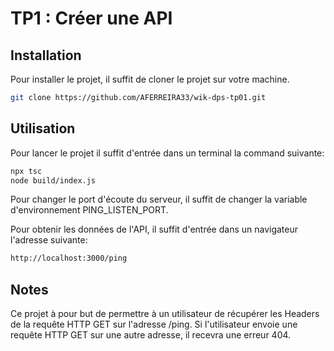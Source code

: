 # TP1 : Créer une API

## Installation
Pour installer le projet, il suffit de cloner le projet sur votre machine.
```bash
git clone https://github.com/AFERREIRA33/wik-dps-tp01.git
```

## Utilisation
Pour lancer le projet il suffit d'entrée dans un terminal la command suivante:
```bash
npx tsc
node build/index.js
```
Pour changer le port d'écoute du serveur, il suffit de changer la variable d'environnement PING_LISTEN_PORT.

Pour obtenir les données de l'API, il suffit d'entrée dans un navigateur l'adresse suivante:
```bash
http://localhost:3000/ping
```

## Notes
Ce projet à pour but de permettre à un utilisateur de récupérer les Headers de la requête HTTP GET sur l'adresse /ping.
Si l'utilisateur envoie une requête HTTP GET sur une autre adresse, il recevra une erreur 404.
